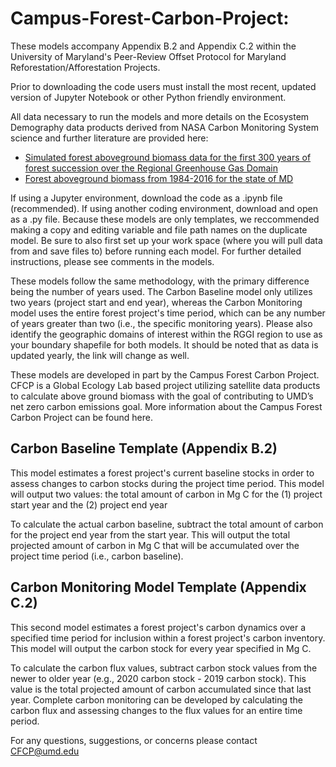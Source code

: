 # Campus-Forest-Carbon-Project: 
These models accompany Appendix  B.2 and Appendix C.2 within the University of Maryland's Peer-Review Offset Protocol for Maryland Reforestation/Afforestation Projects. 

Prior to downloading the code users must install the most recent, updated version of Jupyter Notebook or other Python friendly environment.

All data necessary to run the models and more details on the Ecosystem Demography data products derived from NASA Carbon Monitoring System science and further literature are provided here:
- [Simulated forest aboveground biomass data for the first 300 years of forest succession over the Regional Greenhouse Gas Domain](https://doi.org/10.5281/zenodo.6506453)
- [Forest aboveground biomass from 1984-2016 for the state of MD](https://doi.org/10.5281/zenodo.6506502) 

If using a Jupyter environment, download the code as a .ipynb file (recommended). If using another coding environment, download and open as a .py file.
Because these models are only templates, we reccommended making a copy and editing variable and file path names on the duplicate model. Be sure to also first set up your work space (where you will pull data from and save files to) before running each model. For further detailed instructions, please see comments in the models.

These models follow the same methodology, with the primary difference being the number of years used. The Carbon Baseline model only utilizes two years (project start and end year), whereas the Carbon Monitoring model uses the entire forest project's time period, which can be any number of years greater than two (i.e., the specific monitoring years). Please also identify the geographic domains of interest within the RGGI region to use as your boundary shapefile for both models. It should be noted that as data is updated yearly, the link will change as well. 

These models are developed in part by the Campus Forest Carbon Project. CFCP is a Global Ecology Lab based project utilizing satellite data products to calculate above ground biomass with the goal of contributing to UMD’s net zero carbon emissions goal. More information about the Campus Forest Carbon Project can be found here. 

## Carbon Baseline Template (Appendix B.2) 
This model estimates a forest project's current baseline stocks in order to assess changes to carbon stocks during the project time period. This model will output two values: the total amount of carbon in Mg C for the (1) project start year and the (2) project end year

To calculate the actual carbon baseline, subtract the total amount of carbon for the project end year from the start year. This will output the total projected amount of carbon in Mg C that will be accumulated over the project time period (i.e., carbon baseline). 

## Carbon Monitoring Model Template (Appendix C.2)
This second model estimates a forest project's carbon dynamics over a specified time period for inclusion within a forest project's carbon inventory. This model will output the carbon stock for every year specified in Mg C. 

To calculate the carbon flux values, subtract carbon stock values from the newer to older year (e.g., 2020 carbon stock - 2019 carbon stock). This value is the total projected amount of carbon accumulated since that last year. Complete carbon monitoring can be developed by calculating the carbon flux and assessing changes to the flux values for an entire time period. 

For any questions, suggestions, or concerns please contact CFCP@umd.edu

